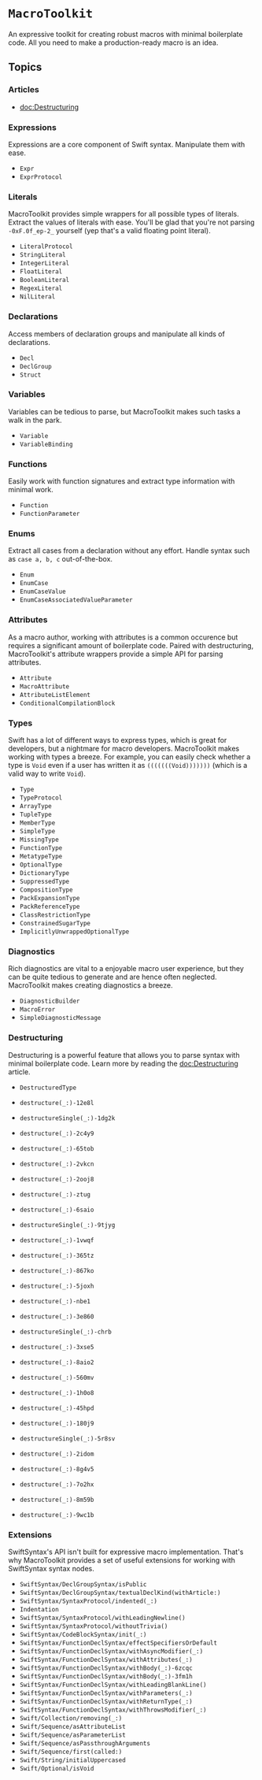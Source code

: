 # ``MacroToolkit``

An expressive toolkit for creating robust macros with minimal boilerplate code. All you need to make
a production-ready macro is an idea.


## Topics

### Articles

- <doc:Destructuring>

### Expressions

Expressions are a core component of Swift syntax. Manipulate them with ease.

- ``Expr``
- ``ExprProtocol``

### Literals

MacroToolkit provides simple wrappers for all possible types of literals. Extract the values of literals with ease.
You'll be glad that you're not parsing `-0xF.0f_ep-2_` yourself (yep that's a valid floating point literal).

- ``LiteralProtocol``
- ``StringLiteral``
- ``IntegerLiteral``
- ``FloatLiteral``
- ``BooleanLiteral``
- ``RegexLiteral``
- ``NilLiteral``

### Declarations

Access members of declaration groups and manipulate all kinds of declarations.

- ``Decl``
- ``DeclGroup``
- ``Struct``

### Variables

Variables can be tedious to parse, but MacroToolkit makes such tasks a walk in the park.

- ``Variable``
- ``VariableBinding``

### Functions

Easily work with function signatures and extract type information with minimal work.

- ``Function``
- ``FunctionParameter``

### Enums

Extract all cases from a declaration without any effort. Handle syntax such as `case a, b, c`
out-of-the-box.

- ``Enum``
- ``EnumCase``
- ``EnumCaseValue``
- ``EnumCaseAssociatedValueParameter``

### Attributes

As a macro author, working with attributes is a common occurence but requires a significant amount of boilerplate code.
Paired with destructuring, MacroToolkit's attribute wrappers provide a simple API for parsing attributes.

- ``Attribute``
- ``MacroAttribute``
- ``AttributeListElement``
- ``ConditionalCompilationBlock``

### Types

Swift has a lot of different ways to express types, which is great for developers, but a nightmare for macro developers.
MacroToolkit makes working with types a breeze. For example, you can easily check whether a type is `Void` even if a user has
written it as `(((((((Void)))))))` (which is a valid way to write `Void`).

- ``Type``
- ``TypeProtocol``
- ``ArrayType``
- ``TupleType``
- ``MemberType``
- ``SimpleType``
- ``MissingType``
- ``FunctionType``
- ``MetatypeType``
- ``OptionalType``
- ``DictionaryType``
- ``SuppressedType``
- ``CompositionType``
- ``PackExpansionType``
- ``PackReferenceType``
- ``ClassRestrictionType``
- ``ConstrainedSugarType``
- ``ImplicitlyUnwrappedOptionalType``

### Diagnostics

Rich diagnostics are vital to a enjoyable macro user experience, but they can be quite tedious to generate and are hence
often neglected. MacroToolkit makes creating diagnostics a breeze.

- ``DiagnosticBuilder``
- ``MacroError``
- ``SimpleDiagnosticMessage``

### Destructuring

Destructuring is a powerful feature that allows you to parse syntax with minimal boilerplate code. Learn more by reading
the <doc:Destructuring> article.

- ``DestructuredType``

- ``destructure(_:)-12e8l``
- ``destructureSingle(_:)-1dg2k``
- ``destructure(_:)-2c4y9``
- ``destructure(_:)-65tob``
- ``destructure(_:)-2vkcn``
- ``destructure(_:)-2ooj8``
- ``destructure(_:)-ztug``

- ``destructure(_:)-6saio``
- ``destructureSingle(_:)-9tjyg``
- ``destructure(_:)-1vwqf``
- ``destructure(_:)-365tz``
- ``destructure(_:)-867ko``
- ``destructure(_:)-5joxh``
- ``destructure(_:)-nbe1``

- ``destructure(_:)-3e860``
- ``destructureSingle(_:)-chrb``
- ``destructure(_:)-3xse5``
- ``destructure(_:)-8aio2``
- ``destructure(_:)-560mv``
- ``destructure(_:)-1h0o8``
- ``destructure(_:)-45hpd``

- ``destructure(_:)-180j9``
- ``destructureSingle(_:)-5r8sv``
- ``destructure(_:)-2idom``
- ``destructure(_:)-8g4v5``
- ``destructure(_:)-7o2hx``
- ``destructure(_:)-8m59b``
- ``destructure(_:)-9wc1b``

### Extensions

SwiftSyntax's API isn't built for expressive macro implementation. That's why MacroToolkit provides a set of useful extensions
for working with SwiftSyntax syntax nodes.

- ``SwiftSyntax/DeclGroupSyntax/isPublic``
- ``SwiftSyntax/DeclGroupSyntax/textualDeclKind(withArticle:)``
- ``SwiftSyntax/SyntaxProtocol/indented(_:)``
- ``Indentation``
- ``SwiftSyntax/SyntaxProtocol/withLeadingNewline()``
- ``SwiftSyntax/SyntaxProtocol/withoutTrivia()``
- ``SwiftSyntax/CodeBlockSyntax/init(_:)``
- ``SwiftSyntax/FunctionDeclSyntax/effectSpecifiersOrDefault``
- ``SwiftSyntax/FunctionDeclSyntax/withAsyncModifier(_:)``
- ``SwiftSyntax/FunctionDeclSyntax/withAttributes(_:)``
- ``SwiftSyntax/FunctionDeclSyntax/withBody(_:)-6zcqc``
- ``SwiftSyntax/FunctionDeclSyntax/withBody(_:)-3fm1h``
- ``SwiftSyntax/FunctionDeclSyntax/withLeadingBlankLine()``
- ``SwiftSyntax/FunctionDeclSyntax/withParameters(_:)``
- ``SwiftSyntax/FunctionDeclSyntax/withReturnType(_:)``
- ``SwiftSyntax/FunctionDeclSyntax/withThrowsModifier(_:)``
- ``Swift/Collection/removing(_:)``
- ``Swift/Sequence/asAttributeList``
- ``Swift/Sequence/asParameterList``
- ``Swift/Sequence/asPassthroughArguments``
- ``Swift/Sequence/first(called:)``
- ``Swift/String/initialUppercased``
- ``Swift/Optional/isVoid``
